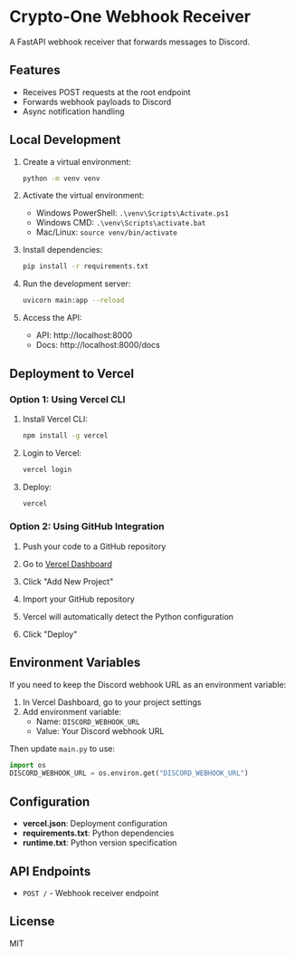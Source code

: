 # Crypto-One Webhook Receiver

A FastAPI webhook receiver that forwards messages to Discord.

## Features

- Receives POST requests at the root endpoint
- Forwards webhook payloads to Discord
- Async notification handling

## Local Development

1. Create a virtual environment:

   ```bash
   python -m venv venv
   ```

2. Activate the virtual environment:

   - Windows PowerShell: `.\venv\Scripts\Activate.ps1`
   - Windows CMD: `.\venv\Scripts\activate.bat`
   - Mac/Linux: `source venv/bin/activate`

3. Install dependencies:

   ```bash
   pip install -r requirements.txt
   ```

4. Run the development server:

   ```bash
   uvicorn main:app --reload
   ```

5. Access the API:
   - API: http://localhost:8000
   - Docs: http://localhost:8000/docs

## Deployment to Vercel

### Option 1: Using Vercel CLI

1. Install Vercel CLI:

   ```bash
   npm install -g vercel
   ```

2. Login to Vercel:

   ```bash
   vercel login
   ```

3. Deploy:
   ```bash
   vercel
   ```

### Option 2: Using GitHub Integration

1. Push your code to a GitHub repository

2. Go to [Vercel Dashboard](https://vercel.com/dashboard)

3. Click "Add New Project"

4. Import your GitHub repository

5. Vercel will automatically detect the Python configuration

6. Click "Deploy"

## Environment Variables

If you need to keep the Discord webhook URL as an environment variable:

1. In Vercel Dashboard, go to your project settings
2. Add environment variable:
   - Name: `DISCORD_WEBHOOK_URL`
   - Value: Your Discord webhook URL

Then update `main.py` to use:

```python
import os
DISCORD_WEBHOOK_URL = os.environ.get("DISCORD_WEBHOOK_URL")
```

## Configuration

- **vercel.json**: Deployment configuration
- **requirements.txt**: Python dependencies
- **runtime.txt**: Python version specification

## API Endpoints

- `POST /` - Webhook receiver endpoint

## License

MIT
